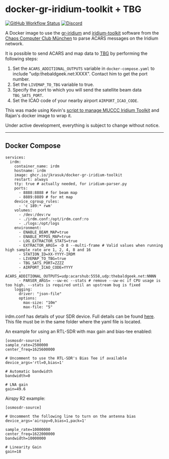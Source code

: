 # docker-gr-iridium-toolkit + TBG
[![GitHub Workflow Status](https://img.shields.io/github/actions/workflow/status/jkrasuk/docker-gr-iridium-toolkit/deploy.yml?branch=master)](https://github.com/rpatel3001/docker-gr-iridium-toolkit/actions/workflows/deploy.yml)
[![Discord](https://img.shields.io/discord/734090820684349521)](https://discord.gg/sTf9uYF)

A Docker image to use the [gr-iridium](https://github.com/muccc/gr-iridium) and [iridium-toolkit](https://github.com/muccc/iridium-toolkit) software from the [Chaos Computer Club München](https://muc.ccc.de/) to parse ACARS messages on the Iridium network.

It is possible to send ACARS and map data to [TBG](https://thebaldgeek.github.io) by performing the following steps:
1. Set the `ACARS_ADDITIONAL_OUTPUTS` variable in `docker-compose.yaml` to include "udp:thebaldgeek.net:XXXX". Contact him to get the port number.
2. Set the `LIVEMAP_TO_TBG` variable to true.
3. Specify the port to which you will send the satellite beam data `TBG_SATS_PORT`.
4. Set the ICAO code of your nearby airport `AIRPORT_ICAO_CODE`.


This was made using Kevin's [script to manage MUCCC Iridium Toolkit](https://gist.github.com/kevinelliott/8bfbcc5555624082f743a7620322ee5c) and Rajan's docker image to wrap it.

Under active development, everything is subject to change without notice.

---

## Docker Compose

```
services:
  irdm:
    container_name: irdm
    hostname: irdm
    image: ghcr.io/jkrasuk/docker-gr-iridium-toolkit
    restart: always
    tty: true # actually needed, for iridium-parser.py
    ports:
      - 8888:8888 # for beam map
      - 8889:8889 # for mt map
    device_cgroup_rules:
      - 'c 189:* rwm'
    volumes:
      - /dev:/dev:rw
      - ./irdm.conf:/opt/irdm.conf:ro
      - ./logs:/opt/logs
    environment:
      - ENABLE_BEAM_MAP=true
      - ENABLE_MTPOS_MAP=true
      - LOG_EXTRACTOR_STATS=true
      - EXTRACTOR_ARGS= -D 8 --multi-frame # Valid values when running high sample rate are 1, 2, 4, 8 and 16
      - STATION_ID=XX-YYYY-IRDM
      - LIVEMAP_TO_TBG=true
      - TBG_SATS_PORT=ZZZZ
      - AIRPORT_ICAO_CODE=YYYY
      - ACARS_ADDITIONAL_OUTPUTS=udp:acarshub:5558,udp:thebaldgeek.net:NNNN
      - PARSER_ARGS= --uw-ec --stats # remove --uw-ec if CPU usage is too high. --stats is required until an upstream bug is fixed
    logging:
      driver: "json-file"
      options:
        max-size: "10m"
        max-file: "5"
```

irdm.conf has details of your SDR device. Full details can be found [here](https://github.com/muccc/gr-iridium?tab=readme-ov-file#configuration-file). This file must be in the same folder where the yaml file is located. 

An example for using an RTL-SDR with max gain and bias-tee enabled:

```
[osmosdr-source]
sample_rate=2500000
center_freq=1625600000

# Uncomment to use the RTL-SDR's Bias Tee if available
device_args='rtl=0,bias=1'

# Automatic bandwidth
bandwidth=0

# LNA gain
gain=49.6
```

Airspy R2 example:

```
[osmosdr-source]

# Uncomment the following line to turn on the antenna bias
device_args='airspy=0,bias=1,pack=1'

sample_rate=10000000
center_freq=1622000000
bandwidth=10000000

# Linearity Gain
gain=18
```
